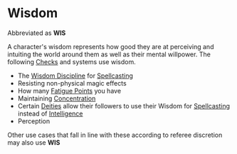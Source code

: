 # Wisdom

Abbreviated as **WIS**

A character's wisdom represents how good they are at perceiving and intuiting the world around them as well as their mental willpower. The following [Checks](../../Game%20Procedures/Check.md) and systems use wisdom.

- The [Wisdom Discipline](../../Magic/Spellcasting%20Disciplines/Wisdom%20Discipline.md) for [Spellcasting](../../Magic/Spellcasting.md)
- Resisting non-physical magic effects
- How many [Fatigue Points](../Derived%20Statistics/Fatigue%20Points.md) you have
- Maintaining [Concentration](../../Magic/Concentration.md)
- Certain [Deities](../../Magic/Deities/Deities.md) allow their followers to use their Wisdom for [Spellcasting](../../Magic/Spellcasting.md) instead of [Intelligence](Intelligence.md)
- Perception

Other use cases that fall in line with these according to referee discretion may also use **WIS**
